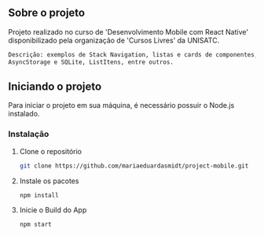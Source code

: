 <!-- SOBRE O PROJETO -->
## Sobre o projeto

Projeto realizado no curso de 'Desenvolvimento Mobile com React Native' disponibilizado pela organização de 'Cursos Livres' da UNISATC.

```bash
Descrição: exemplos de Stack Navigation, listas e cards de componentes, persistência de dados com
AsyncStorage e SQLite, ListItens, entre outros.
```

<!-- INICIANDO -->
## Iniciando o projeto

Para iniciar o projeto em sua máquina, é necessário possuir o Node.js instalado.

### Instalação

1. Clone o repositório
   ```sh
   git clone https://github.com/mariaeduardasmidt/project-mobile.git
   ```
3. Instale os pacotes
   ```sh
   npm install
   ```
4. Inicie o Build do App
   ```js
   npm start
   ```
